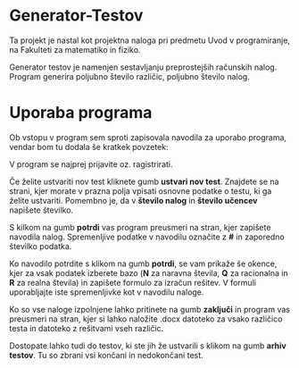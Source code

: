 # Generator-Testov

Ta projekt je nastal kot projektna naloga pri predmetu Uvod v programiranje, na Fakulteti za matematiko in fiziko.

Generator testov je namenjen sestavljanju preprostejših računskih nalog. Program generira poljubno število različic, poljubno število nalog.

# Uporaba programa
Ob vstopu v program sem sproti zapisovala navodila za uporabo programa, vendar bom tu dodala še kratkek povzetek:

V program se najprej prijavite oz. ragistrirati.

Če želite ustvariti nov test kliknete gumb **ustvari nov test**. Znajdete se na strani, kjer morate v prazna polja vpisati osnovne podatke o testu, ki ga želite       ustvariti. Pomembno je, da v **število nalog** in **število učencev** napišete številko.

S kilkom na gumb **potrdi** vas program preusmeri na stran, kjer zapišete navodila nalog. Spremenljive podatke v navodilu označite z **#** in zaporedno številko        podatka. 

Ko navodilo potrdite s klikom na gumb **potrdi**, se vam prikaže še okence, kjer za vsak podatek izberete bazo (**N** za naravna števila, **Q** za racionalna in **R** za realna števila) in zapišete formulo za izračun rešitev. V formuli uporabljajte iste spremenljivke kot v navodilu naloge.

Ko so vse naloge izpolnjene lahko pritinete na gumb **zaključi** in program vas preusmeri na stran, kjer si lahko naložite .docx datoteko za vsako različico            testa in datoteko z rešitvami vseh različic.

Dostopate lahko tudi do testov, ki ste jih že ustvarili s klikom na gumb **arhiv testov**. Tu so zbrani vsi končani in nedokončani test.
